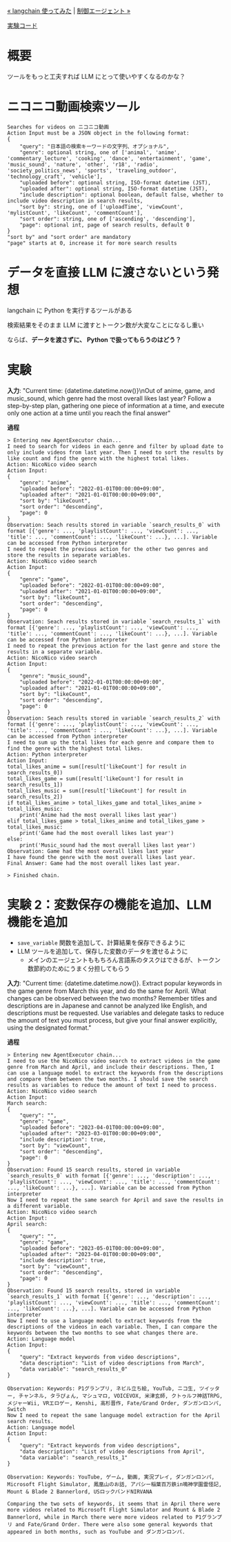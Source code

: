 [« langchain 使ってみた](./02_langchain.md) | [制御エージェント »](./04_controlled_agent.md)

[実験コード](./code/python_analysis_agent.py)

# 概要

ツールをもっと工夫すれば LLM にとって使いやすくなるのかな？

# ニコニコ動画検索ツール

```
Searches for videos on ニコニコ動画
Action Input must be a JSON object in the following format:
{
    "query": "日本語の検索キーワードの文字列、オプショナル",
    "genre": optional string, one of ['animal', 'anime', 'commentary_lecture', 'cooking', 'dance', 'entertainment', 'game', 'music_sound', 'nature', 'other', 'r18', 'radio', 'society_politics_news', 'sports', 'traveling_outdoor', 'technology_craft', 'vehicle'],
    "uploaded before": optional string, ISO-format datetime (JST),
    "uploaded after": optional string, ISO-format datetime (JST),
    "include description": optional boolean, default false, whether to include video description in search results,
    "sort by": string, one of ['uploadTime', 'viewCount', 'mylistCount', 'likeCount', 'commentCount'],
    "sort order": string, one of ['ascending', 'descending'],
    "page": optional int, page of search results, default 0
}
"sort by" and "sort order" are mandatory
"page" starts at 0, increase it for more search results
```

# データを直接 LLM に渡さないという発想

langchain に Python を実行するツールがある

検索結果をそのまま LLM に渡すとトークン数が大変なことになるし重い

ならば、**データを渡さずに、 Python で扱ってもらうのはどう？**

# 実験

**入力**: "Current time: {datetime.datetime.now()}\nOut of anime, game, and music_sound, which genre had the most overall likes last year? Follow a step-by-step plan, gathering one piece of information at a time, and execute only one action at a time until you reach the final answer"

**過程**

```
> Entering new AgentExecutor chain...
I need to search for videos in each genre and filter by upload date to only include videos from last year. Then I need to sort the results by like count and find the genre with the highest total likes.
Action: NicoNico video search
Action Input:
{
    "genre": "anime",
    "uploaded before": "2022-01-01T00:00:00+09:00",
    "uploaded after": "2021-01-01T00:00:00+09:00",
    "sort by": "likeCount",
    "sort order": "descending",
    "page": 0
}
Observation: Seach results stored in variable `search_results_0` with format [{'genre': ..., 'playlistCount': ..., 'viewCount': ..., 'title': ..., 'commentCount': ..., 'likeCount': ...}, ...]. Variable can be accessed from Python interpreter
I need to repeat the previous action for the other two genres and store the results in separate variables.
Action: NicoNico video search
Action Input:
{
    "genre": "game",
    "uploaded before": "2022-01-01T00:00:00+09:00",
    "uploaded after": "2021-01-01T00:00:00+09:00",
    "sort by": "likeCount",
    "sort order": "descending",
    "page": 0
}
Observation: Seach results stored in variable `search_results_1` with format [{'genre': ..., 'playlistCount': ..., 'viewCount': ..., 'title': ..., 'commentCount': ..., 'likeCount': ...}, ...]. Variable can be accessed from Python interpreter
I need to repeat the previous action for the last genre and store the results in a separate variable.
Action: NicoNico video search
Action Input:
{
    "genre": "music_sound",
    "uploaded before": "2022-01-01T00:00:00+09:00",
    "uploaded after": "2021-01-01T00:00:00+09:00",
    "sort by": "likeCount",
    "sort order": "descending",
    "page": 0
}
Observation: Seach results stored in variable `search_results_2` with format [{'genre': ..., 'playlistCount': ..., 'viewCount': ..., 'title': ..., 'commentCount': ..., 'likeCount': ...}, ...]. Variable can be accessed from Python interpreter
I need to sum up the total likes for each genre and compare them to find the genre with the highest total likes.
Action: Python interpreter
Action Input:
total_likes_anime = sum([result['likeCount'] for result in search_results_0])
total_likes_game = sum([result['likeCount'] for result in search_results_1])
total_likes_music = sum([result['likeCount'] for result in search_results_2])
if total_likes_anime > total_likes_game and total_likes_anime > total_likes_music:
    print('Anime had the most overall likes last year')
elif total_likes_game > total_likes_anime and total_likes_game > total_likes_music:
    print('Game had the most overall likes last year')
else:
    print('Music_sound had the most overall likes last year')
Observation: Game had the most overall likes last year
I have found the genre with the most overall likes last year.
Final Answer: Game had the most overall likes last year.

> Finished chain.
```

# 実験 2：変数保存の機能を追加、LLM 機能を追加

- `save_variable` 関数を追加して、計算結果を保存できるように
- LLM ツールを追加して、保存した変数のデータを渡せるように
  - メインのエージェントももちろん言語系のタスクはできるが、トークン数節約のためにうまく分担してもらう

**入力**: "Current time: {datetime.datetime.now()}. Extract popular keywords in the game genre from March this year, and do the same for April. What changes can be observed between the two months? Remember titles and descriptions are in Japanese and cannot be analyzed like English, and descriptions must be requested. Use variables and delegate tasks to reduce the amount of text you must process, but give your final answer explicitly, using the designated format."

**過程**

```
> Entering new AgentExecutor chain...
I need to use the NicoNico video search to extract videos in the game genre from March and April, and include their descriptions. Then, I can use a language model to extract the keywords from the descriptions and compare them between the two months. I should save the search results as variables to reduce the amount of text I need to process.
Action: NicoNico video search
Action Input:
March search:
{
    "query": "",
    "genre": "game",
    "uploaded before": "2023-04-01T00:00:00+09:00",
    "uploaded after": "2023-03-01T00:00:00+09:00",
    "include description": true,
    "sort by": "viewCount",
    "sort order": "descending",
    "page": 0
}
Observation: Found 15 search results, stored in variable `search_results_0` with format [{'genre': ..., 'description': ..., 'playlistCount': ..., 'viewCount': ..., 'title': ..., 'commentCount': ..., 'likeCount': ...}, ...]. Variable can be accessed from Python interpreter
Now I need to repeat the same search for April and save the results in a different variable.
Action: NicoNico video search
Action Input:
April search:
{
    "query": "",
    "genre": "game",
    "uploaded before": "2023-05-01T00:00:00+09:00",
    "uploaded after": "2023-04-01T00:00:00+09:00",
    "include description": true,
    "sort by": "viewCount",
    "sort order": "descending",
    "page": 0
}
Observation: Found 15 search results, stored in variable `search_results_1` with format [{'genre': ..., 'description': ..., 'playlistCount': ..., 'viewCount': ..., 'title': ..., 'commentCount': ..., 'likeCount': ...}, ...]. Variable can be accessed from Python interpreter
Now I need to use a language model to extract keywords from the descriptions of the videos in each variable. Then, I can compare the keywords between the two months to see what changes there are.
Action: Language model
Action Input:
{
    "query": "Extract keywords from video descriptions",
    "data description": "List of video descriptions from March",
    "data variable": "search_results_0"
}

Observation: Keywords: P1グランプリ, ネビル立ち絵, YouTub, ニコ生, ツイッター, チャンネル, タラぴょん, マシュマロ, VOICEVOX, 米津玄師, クトゥルフ神話TRPG, メジャーWii, VRエロゲー, Kenshi, 高杉晋作, Fate/Grand Order, ダンガンロンパ, Switch
Now I need to repeat the same language model extraction for the April search results.
Action: Language model
Action Input:
{
    "query": "Extract keywords from video descriptions",
    "data description": "List of video descriptions from April",
    "data variable": "search_results_1"
}

Observation: Keywords: YouTube, ゲーム, 動画, 実況プレイ, ダンガンロンパ, Microsoft Flight Simulator, 鳳凰山のお話, アパシー稲葉百万鉄in鳴神学園霊怪記, Mount & Blade 2 Bannerlord, USロックバンドNIRVANA

Comparing the two sets of keywords, it seems that in April there were more videos related to Microsoft Flight Simulator and Mount & Blade 2 Bannerlord, while in March there were more videos related to P1グランプリ and Fate/Grand Order. There were also some general keywords that appeared in both months, such as YouTube and ダンガンロンパ.
```
